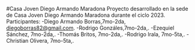 #Casa Joven Diego Armando Maradona
Proyecto desarrollado en la sede de Casa Joven Diego Armando Maradona durante el ciclo 2023. 
Participantes:
-Diego Armando Borras,7mo-2da, diegoborras82@gmail.com.
-Rodrigo Gonzáles,7mo-2da,.
-Ezequiel Sánchez, 7mo-2da,.
-Thomás Britos, 7mo-2da,.
-Rodrigo Irala, 7mo-5ta,.
-Christian Olivera, 7mo-5ta,.
